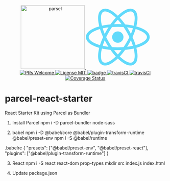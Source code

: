 <div align="center">
  <a href="https://github.com/webpack/webpack">
    <img width="200" height="200" src="https://parceljs.org/assets/parcel-front@2x.webp" alt="parsel" />
  </a>
  <a href="https://github.com/facebook/react">
    <img width="200" height="200" src="data:image/svg+xml;base64,PHN2ZyB4bWxucz0iaHR0cDovL3d3dy53My5vcmcvMjAwMC9zdmciIHZpZXdCb3g9Ii0xMS41IC0xMC4yMzE3NCAyMyAyMC40NjM0OCI+CiAgPHRpdGxlPlJlYWN0IExvZ288L3RpdGxlPgogIDxjaXJjbGUgY3g9IjAiIGN5PSIwIiByPSIyLjA1IiBmaWxsPSIjNjFkYWZiIi8+CiAgPGcgc3Ryb2tlPSIjNjFkYWZiIiBzdHJva2Utd2lkdGg9IjEiIGZpbGw9Im5vbmUiPgogICAgPGVsbGlwc2Ugcng9IjExIiByeT0iNC4yIi8+CiAgICA8ZWxsaXBzZSByeD0iMTEiIHJ5PSI0LjIiIHRyYW5zZm9ybT0icm90YXRlKDYwKSIvPgogICAgPGVsbGlwc2Ugcng9IjExIiByeT0iNC4yIiB0cmFuc2Zvcm09InJvdGF0ZSgxMjApIi8+CiAgPC9nPgo8L3N2Zz4K" alt="react" />
  </a>
</div>
<div align="center">
  <a href="http://makeapullrequest.com">
    <img src="https://img.shields.io/badge/PRs-welcome-brightgreen.svg?style=flat-square" alt="PRs Welcome">
  </a>
  <a href="https://opensource.org/licenses/MIT">
    <img src="https://img.shields.io/badge/license-MIT-blue.svg?style=flat-square" alt="License MIT">
  </a>
  <a href="https://david-dm.org/jorgemcdev/parcel-react-starter">
    <img id="badge" src="https://david-dm.org/jorgemcdev/parcel-react-starter.svg" alt="badge" class="" data-reactid="68">
  </a>
  <a href="https://travis-ci.com/jorgemcdev/parcel-react-starter">
    <img src="https://travis-ci.com/jorgemcdev/parcel-react-starter.svg?branch=master" alt="travisCI">
  </a>
  
   <a href="https://travis-ci.com/jorgemcdev/parcel-react-starter">
    <img src="https://travis-ci.com/jorgemcdev/parcel-react-starter.svg?branch=master" alt="travisCI">
  </a>
  <a href='https://coveralls.io/github/jorgemcdev/parcel-react-starter?branch=master'>
    <img src='https://coveralls.io/repos/github/jorgemcdev/parcel-react-starter/badge.svg?branch=master' alt='Coverage Status' />
  </a>
</div>



# parcel-react-starter
React Starter Kit using Parcel as Bundler


1. Install Parcel
npm i -D parcel-bundler node-sass

2. babel
npm i -D  @babel/core @babel/plugin-transform-runtime @babel/preset-env
npm i -S @babel/runtime

.babelrc
{
  "presets": ["@babel/preset-env", "@babel/preset-react"],
  "plugins": ["@babel/plugin-transform-runtime"]
}

3. React
npm i -S react react-dom prop-types
mkdir src
index.js
index.html

4. Update package.json


